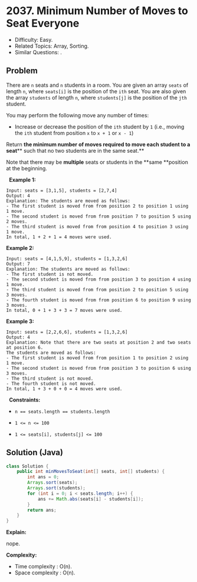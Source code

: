 # 2037. Minimum Number of Moves to Seat Everyone

- Difficulty: Easy.
- Related Topics: Array, Sorting.
- Similar Questions: .

## Problem

There are ```n``` seats and ```n``` students in a room. You are given an array ```seats``` of length ```n```, where ```seats[i]``` is the position of the ```ith``` seat. You are also given the array ```students``` of length ```n```, where ```students[j]``` is the position of the ```jth``` student.

You may perform the following move any number of times:


	
- Increase or decrease the position of the ```ith``` student by ```1``` (i.e., moving the ```ith``` student from position ```x``` to ```x + 1``` or ```x - 1```)


Return **the **minimum number of moves** required to move each student to a seat**** such that no two students are in the same seat.**

Note that there may be **multiple** seats or students in the **same **position at the beginning.

 
**Example 1:**

```
Input: seats = [3,1,5], students = [2,7,4]
Output: 4
Explanation: The students are moved as follows:
- The first student is moved from from position 2 to position 1 using 1 move.
- The second student is moved from from position 7 to position 5 using 2 moves.
- The third student is moved from from position 4 to position 3 using 1 move.
In total, 1 + 2 + 1 = 4 moves were used.
```

**Example 2:**

```
Input: seats = [4,1,5,9], students = [1,3,2,6]
Output: 7
Explanation: The students are moved as follows:
- The first student is not moved.
- The second student is moved from from position 3 to position 4 using 1 move.
- The third student is moved from from position 2 to position 5 using 3 moves.
- The fourth student is moved from from position 6 to position 9 using 3 moves.
In total, 0 + 1 + 3 + 3 = 7 moves were used.
```

**Example 3:**

```
Input: seats = [2,2,6,6], students = [1,3,2,6]
Output: 4
Explanation: Note that there are two seats at position 2 and two seats at position 6.
The students are moved as follows:
- The first student is moved from from position 1 to position 2 using 1 move.
- The second student is moved from from position 3 to position 6 using 3 moves.
- The third student is not moved.
- The fourth student is not moved.
In total, 1 + 3 + 0 + 0 = 4 moves were used.
```

 
**Constraints:**


	
- ```n == seats.length == students.length```
	
- ```1 <= n <= 100```
	
- ```1 <= seats[i], students[j] <= 100```



## Solution (Java)

```java
class Solution {
    public int minMovesToSeat(int[] seats, int[] students) {
        int ans = 0;
        Arrays.sort(seats);
        Arrays.sort(students);
        for (int i = 0; i < seats.length; i++) {
            ans += Math.abs(seats[i] - students[i]);
        }
        return ans;
    }
}
```

**Explain:**

nope.

**Complexity:**

* Time complexity : O(n).
* Space complexity : O(n).
